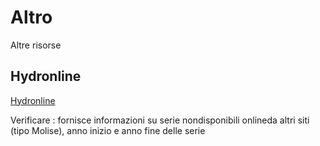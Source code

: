 # Altro

Altre risorse

## Hydronline

[Hydronline](https://www.hydronline.it/pages/mappa.aspx)

Verificare : fornisce informazioni su serie nondisponibili onlineda altri siti (tipo Molise), anno inizio e anno fine delle serie

